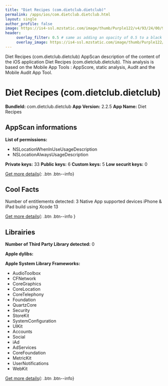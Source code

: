 ```yaml
---
title: "Diet Recipes (com.dietclub.dietclub)"
permalink: /apps/ios/com.dietclub.dietclub.html
layout: single
author_profile: false
image: https://is4-ssl.mzstatic.com/image/thumb/Purple122/v4/93/24/00/932400a1-df61-0abe-591f-9b6f09a664f5/AppIcon-0-1x_U007emarketing-0-7-0-85-220.png/512x512bb.jpg
header: 
     overlay_filter: 0.5 # same as adding an opacity of 0.5 to a black background
     overlay_image: https://is4-ssl.mzstatic.com/image/thumb/Purple122/v4/93/24/00/932400a1-df61-0abe-591f-9b6f09a664f5/AppIcon-0-1x_U007emarketing-0-7-0-85-220.png/512x512bb.jpg
---
```

Diet Recipes (com.dietclub.dietclub) AppScan description of the content of the iOS application Diet Recipes (com.dietclub.dietclub). This analysis is based on the Mobile App Tools : AppScore, static analysis, Audit and the Mobile Audit App Tool.

# Diet Recipes (com.dietclub.dietclub)

**BundleId:** com.dietclub.dietclub
**App Version:** 2.2.5
**App Name:** Diet Recipes


## AppScan informations 

**List of permissions:** 
- NSLocationWhenInUseUsageDescription
- NSLocationAlwaysUsageDescription
  
  
**Private keys:** 33
**Public keys:** 6
**Custom keys:** 5
**Low securit keys:** 0
  
[Get more details](/pricing.html){: .btn .btn--info}

## Cool Facts

Number of entitlements detected: 3
Native App
supported devices iPhone & iPad
build using Xcode 13
  
[Get more details](/pricing.html){: .btn .btn--info }

## Librairies 
**Number of Third Party Library detected:** 0


**Apple dylibs:**


**Apple System Library Frameworks:**
- AudioToolbox
- CFNetwork
- CoreGraphics
- CoreLocation
- CoreTelephony
- Foundation
- QuartzCore
- Security
- StoreKit
- SystemConfiguration
- UIKit
- Accounts
- Social
- iAd
- AdServices
- CoreFoundation
- MetricKit
- UserNotifications
- WebKit


  
[Get more details](/pricing.html){: .btn .btn--info}

